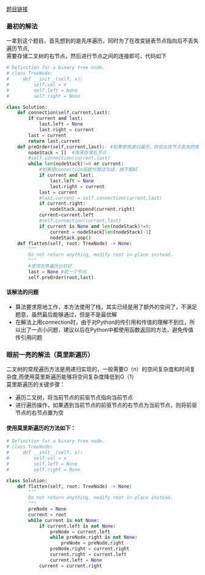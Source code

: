 [题目链接](https://leetcode-cn.com/problems/flatten-binary-tree-to-linked-list/)
### 最初的解法
一拿到这个题目，首先想到的是先序遍历，同时为了在改变链表节点指向后不丢失遍历节点,  
需要存储二叉树的右节点，然后进行节点之间的连接即可，代码如下  
```Python
# Definition for a binary tree node.
# class TreeNode:
#     def __init__(self, x):
#         self.val = x
#         self.left = None
#         self.right = None

class Solution:
    def connection(self,current,last):
        if current and last:
            last.left = None
            last.right = current
        last = current
        return last,current
    def preOrder(self,current,last):  #如果使用递归遍历，则会出现节点丢失的情况
        nodeStack = []  #用来存储右节点
        #self.connection(current,last)
        while len(nodeStack)!=0 or current:
            #如果把connection函数代替这句话，就不能AC
            if current and last:
                last.left = None
                last.right = current
            last = current
            #last,current = self.connection(current,last)
            if current.right:
                nodeStack.append(current.right)
            current=current.left
            #self.connection(current,last)
            if current is None and len(nodeStack)!=0:
                current = nodeStack[len(nodeStack)-1]
                nodeStack.pop()
    def flatten(self, root: TreeNode) -> None:
        """
        Do not return anything, modify root in-place instead.
        """
        #感觉先序遍历比较好
        last = None #前一个节点
        self.preOrder(root,last)
```
#### 该解法的问题
* 算法要求原地工作，本方法使用了栈，其实已经是用了额外的空间了，不满足题意，虽然最后能够通过，但是不是最优解
* 在解法上用connection时，由于对Python的传引用和传值的理解不到位，所以出了一点小问题，建议以后在Python中都使用函数返回的方法，避免传值传引用问题
### 眼前一亮的解法（莫里斯遍历）
二叉树的常规遍历方法是用递归实现的，一般需要O（n）的空间复杂度和时间复杂度,而使用莫里斯遍历能够将空间复杂度降低到O（1）  
莫里斯遍历的关键步骤：  
* 遍历二叉树，将当前节点的前驱节点指向当前节点  
* 进行遍历操作，如果遇到当前节点的前驱节点的右节点为当前节点，则将前驱节点的右节点置为空
#### 使用莫里斯遍历的方法如下：  
```Python
# Definition for a binary tree node.
# class TreeNode:
#     def __init__(self, x):
#         self.val = x
#         self.left = None
#         self.right = None

class Solution:
    def flatten(self, root: TreeNode) -> None:
        """
        Do not return anything, modify root in-place instead.
        """
        preNode = None
        current = root
        while current is not None:
            if current.left is not None:
                preNode = current.left
                while preNode.right is not None:
                    preNode = preNode.right
                preNode.right = current.right
                current.right = current.left
                current.left = None
            current = current.right
```
